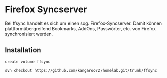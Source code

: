 # Firefox Syncserver

Bei ffsync handelt es sich um einen sog. Firefox-Syncserver.
Damit können plattformübergreifend Bookmarks, AddOns, Passwörter, etc. von Firefox synchronisiert werden.

## Installation

```create volume ffsync```

```svn checkout https://github.com/kangaroo72/homelab.git/trunk/ffsync```


